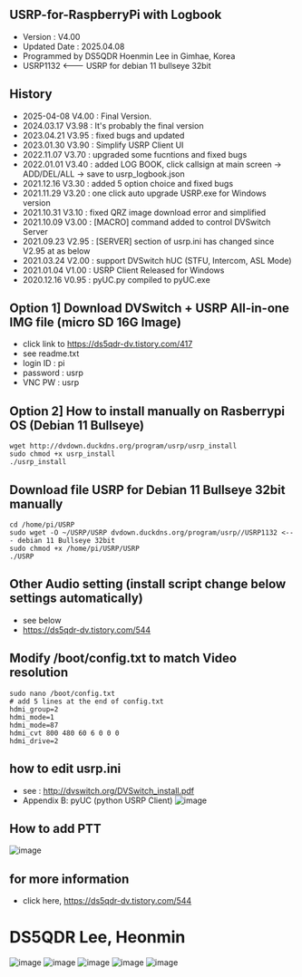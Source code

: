 ## USRP-for-RaspberryPi with Logbook
- Version : V4.00
- Updated Date : 2025.04.08
- Programmed by DS5QDR Hoenmin Lee in Gimhae, Korea
- USRP1132 <--- USRP for debian 11 bullseye 32bit


## History
- 2025-04-08 V4.00 : Final Version. 
- 2024.03.17 V3.98 : It's probably the final version
- 2023.04.21 V3.95 : fixed bugs and updated
- 2023.01.30 V3.90 : Simplify USRP Client UI
- 2022.11.07 V3.70 : upgraded some fucntions and fixed bugs
- 2022.01.01 V3.40 : added LOG BOOK, click callsign at main screen -> ADD/DEL/ALL -> save to usrp_logbook.json
- 2021.12.16 V3.30 : added 5 option choice and fixed bugs
- 2021.11.29 V3.20 : one click auto upgrade USRP.exe for Windows version
- 2021.10.31 V3.10 : fixed QRZ image download error and simplified
- 2021.10.09 V3.00 : [MACRO] command added to control DVSwitch Server
- 2021.09.23 V2.95 : [SERVER] section of usrp.ini has changed since V2.95 at as below
- 2021.03.24 V2.00 : support DVSwitch hUC (STFU, Intercom, ASL Mode) 
- 2021.01.04 V1.00 : USRP Client Released for Windows
- 2020.12.16 V0.95 : pyUC.py compiled to pyUC.exe


## Option 1] Download DVSwitch + USRP All-in-one IMG file (micro SD 16G Image)
- click link to https://ds5qdr-dv.tistory.com/417
- see readme.txt
- login ID : pi   
- password : usrp    
- VNC PW   : usrp


## Option 2] How to install manually on Rasberrypi OS (Debian 11 Bullseye)
```
wget http://dvdown.duckdns.org/program/usrp/usrp_install
sudo chmod +x usrp_install
./usrp_install 
```


## Download file USRP for Debian 11 Bullseye 32bit manually
```
cd /home/pi/USRP
sudo wget -O ~/USRP/USRP dvdown.duckdns.org/program/usrp//USRP1132 <--- debian 11 Bullseye 32bit
sudo chmod +x /home/pi/USRP/USRP
./USRP
```

## Other Audio setting (install script change below settings automatically)
- see below
- https://ds5qdr-dv.tistory.com/544


## Modify /boot/config.txt to match Video resolution
```
sudo nano /boot/config.txt
# add 5 lines at the end of config.txt
hdmi_group=2
hdmi_mode=1
hdmi_mode=87
hdmi_cvt 800 480 60 6 0 0 0
hdmi_drive=2
```

## how to edit usrp.ini
- see : http://dvswitch.org/DVSwitch_install.pdf
- Appendix B: pyUC (python USRP Client)
![image](https://user-images.githubusercontent.com/64110724/134375327-b36d3c95-b887-4ac5-82a7-c5c620e5acfe.png)

## How to add PTT
![image](https://github.com/ds5qdr/USRP-for-Raspberrypi/assets/64110724/bb172318-ce33-43b2-b251-6730a74e615e)

## for more information
- click here, https://ds5qdr-dv.tistory.com/544

# DS5QDR Lee, Heonmin
![image](https://github.com/ds5qdr/USRP-for-Raspberrypi/assets/64110724/c46f33cc-56b9-4e8a-8d44-eb578ba4ad7e)
![image](https://github.com/ds5qdr/USRP-for-Raspberrypi/assets/64110724/c20ed2d1-bf83-45f0-bd3c-8250586a9a7c)
![image](https://github.com/ds5qdr/USRP-for-Raspberrypi/assets/64110724/7fe55ff9-7098-48e6-8d0a-4dbe4f2c1a6f)
![image](https://github.com/ds5qdr/USRP-for-Raspberrypi/assets/64110724/d08105b5-2972-4e05-9ea5-6f5887f45cc4)
![image](https://github.com/ds5qdr/USRP-for-Raspberrypi/assets/64110724/c0c34564-8274-45aa-a1e9-4d27c695422c)

